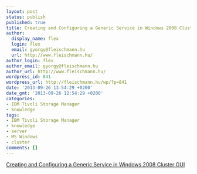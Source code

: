 ```yaml
---
layout: post
status: publish
published: true
title: Creating and Configuring a Generic Service in Windows 2008 Cluster GUI
author:
  display_name: flex
  login: flex
  email: gyorgy@fleischmann.hu
  url: http://www.fleischmann.hu/
author_login: flex
author_email: gyorgy@fleischmann.hu
author_url: http://www.fleischmann.hu/
wordpress_id: 841
wordpress_url: http://fleischmann.hu/wp/?p=841
date: '2013-09-26 13:54:29 +0200'
date_gmt: '2013-09-26 12:54:29 +0200'
categories:
- IBM Tivoli Storage Manager
- knowledge
tags:
- IBM Tivoli Storage Manager
- knowledge
- server
- MS Windows
- cluster
comments: []
---
```

<p><a href="http://www-01.ibm.com/support/docview.wss?uid=swg21392988">Creating and Configuring a Generic Service in Windows 2008 Cluster GUI</a></p>
